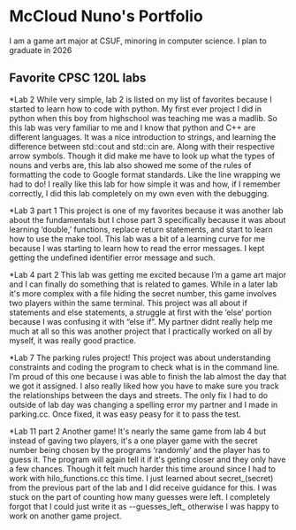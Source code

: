 
# McCloud Nuno's Portfolio

I am a game art major at CSUF, minoring in computer science. I plan to graduate in 2026

## Favorite CPSC 120L labs
*Lab 2
While very simple, lab 2 is listed on my list of favorites because I started to learn how to code with python. My first ever project I did in python when this boy from highschool was teaching me was a madlib. So this lab was very familiar to me and I know that python and C++ are different languages. It was a nice introduction to strings, and learning the difference between std::cout and std::cin are. Along with their respective arrow symbols. Though it did make me have to look up what the types of nouns and verbs are, this lab also showed me some of the rules of formatting the code to Google format standards. Like the line wrapping we had to do! I really like this lab for how simple it was and how, if I remember correctly, I did this lab completely on my own even with the debugging.

*Lab 3 part 1
This project is one of my favorites because it was another lab about the fundamentals but I chose part 3 specifically because it was about learning ‘double,’ functions, replace return statements, and start to learn how to use the make tool. This lab was a bit of a learning curve for me because I was starting to learn how to read the error messages. I kept getting the undefined identifier error message and such. 

*Lab 4 part 2
This lab was getting me excited because I’m a game art major and I can finally do something that is related to games. While in a later lab it's more complex with a file hiding the secret number, this game involves two players within the same terminal.  This project was all about if statements and else statements, a struggle at first with the ‘else’ portion because I was confusing it with “else if”. My partner didnt really help me much at all so this was another project that I practically worked on all by myself, it was really good practice. 

*Lab 7
The parking rules project! This project was about understanding constraints and coding the program to check what is in the command line. I’m proud of this one because i was able to finish the lab almost the day that we got it assigned. I also really liked how you have to make sure you track the relationships between the days and streets.  The only fix I had to do outside of lab day was changing a spelling error my partner and I made in parking.cc. Once fixed, it was easy peasy for it to pass the test. 

*Lab 11 part 2
Another game! It's nearly the same game from lab 4 but instead of gaving two players, it's a one player game with the secret number being chosen by the programs ‘randomly’ and the player has to guess it. The program will again tell it if it's geting closer and they only have a few chances. Though it felt much harder this time around since I had to work with hilo_functions.cc this time. I just learned about secret_(secret) from the previous part of the lab and I did receive guidance for this. I was stuck on the part of counting how many guesses were left. I completely forgot that I could just write it as --guesses_left_ otherwise I was happy to work on another game project.
